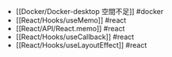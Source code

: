 - [[Docker/Docker-desktop 空間不足]] #docker
- [[React/Hooks/useMemo]] #react
- [[React/API/React.memo]] #react
- [[React/Hooks/useCallback]] #react
- [[React/Hooks/useLayoutEffect]] #react